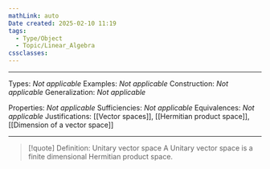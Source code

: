 ```yaml
---
mathLink: auto
Date created: 2025-02-10 11:19
tags:
  - Type/Object
  - Topic/Linear_Algebra
cssclasses:
---
```

---  

Types: _Not applicable_
Examples: _Not applicable_
Construction: _Not applicable_
Generalization: _Not applicable_

Properties: _Not applicable_
Sufficiencies: _Not applicable_
Equivalences: _Not applicable_
Justifications: [[Vector spaces]], [[Hermitian product space]], [[Dimension of a vector space]]

---

> [!quote] Definition: Unitary vector space
> A Unitary vector space is a finite dimensional Hermitian product space.





